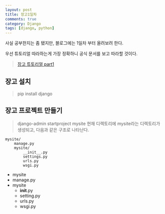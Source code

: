 ```yaml
---
layout: post
title: 장고1일차
comments: true
category: Django
tags: [django, python]
---
```


사실 공부한지는 좀 됐지만, 블로그에는 1일차 부터 올려보려 한다.

우선 튜토리얼 따라하는게 가장 정확하니 공식 문서를 보고 따라할 것이다.
> [장고 튜토리얼 part1 ](https://docs.djangoproject.com/ko/2.1/intro/tutorial01/)      

## 장고 설치
> pip install django

## 장고 프로젝트 만들기
> django-admin startproject mysite
현재 디렉토리에 mysite라는 디렉토리가 생성되고, 다음과 같은 구조로 나타난다.

```
mysite/
    manage.py
    mysite/
        __init__.py
        settings.py
        urls.py
        wsgi.py
```
- mysite
- manage.py
- mysite
  - __init__.py
  - setting.py
  - urls.py
  - wsgi.py
